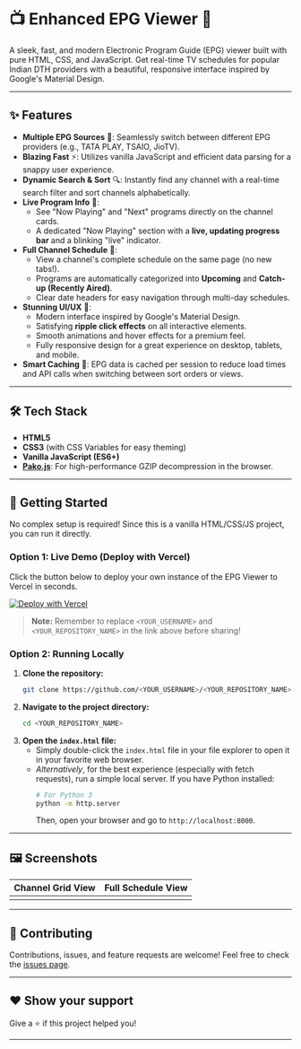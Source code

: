 # 📺 Enhanced EPG Viewer 🚀

A sleek, fast, and modern Electronic Program Guide (EPG) viewer built with pure HTML, CSS, and JavaScript. Get real-time TV schedules for popular Indian DTH providers with a beautiful, responsive interface inspired by Google's Material Design.



---

## ✨ Features

-   **Multiple EPG Sources** 📡: Seamlessly switch between different EPG providers (e.g., TATA PLAY, TSAIO, JioTV).
-   **Blazing Fast** ⚡: Utilizes vanilla JavaScript and efficient data parsing for a snappy user experience.
-   **Dynamic Search & Sort** 🔍: Instantly find any channel with a real-time search filter and sort channels alphabetically.
-   **Live Program Info** 🔴:
    -   See "Now Playing" and "Next" programs directly on the channel cards.
    -   A dedicated "Now Playing" section with a **live, updating progress bar** and a blinking "live" indicator.
-   **Full Channel Schedule** 📅:
    -   View a channel's complete schedule on the same page (no new tabs!).
    -   Programs are automatically categorized into **Upcoming** and **Catch-up (Recently Aired)**.
    -   Clear date headers for easy navigation through multi-day schedules.
-   **Stunning UI/UX** 🎨:
    -   Modern interface inspired by Google's Material Design.
    -   Satisfying **ripple click effects** on all interactive elements.
    -   Smooth animations and hover effects for a premium feel.
    -   Fully responsive design for a great experience on desktop, tablets, and mobile.
-   **Smart Caching** 🧠: EPG data is cached per session to reduce load times and API calls when switching between sort orders or views.


---

## 🛠️ Tech Stack

-   **HTML5**
-   **CSS3** (with CSS Variables for easy theming)
-   **Vanilla JavaScript (ES6+)**
-   **[Pako.js](https://github.com/nodeca/pako)**: For high-performance GZIP decompression in the browser.

---

## 🚀 Getting Started

No complex setup is required! Since this is a vanilla HTML/CSS/JS project, you can run it directly.

### Option 1: Live Demo (Deploy with Vercel)

Click the button below to deploy your own instance of the EPG Viewer to Vercel in seconds.

[![Deploy with Vercel](https://vercel.com/button)](https://vercel.com/new/clone?repository-url=https%3A%2F%2Fgithub.com%2F<YOUR_USERNAME>%2F<YOUR_REPOSITORY_NAME>)

> **Note:** Remember to replace `<YOUR_USERNAME>` and `<YOUR_REPOSITORY_NAME>` in the link above before sharing!

### Option 2: Running Locally

1.  **Clone the repository:**
    ```bash
    git clone https://github.com/<YOUR_USERNAME>/<YOUR_REPOSITORY_NAME>.git
    ```
2.  **Navigate to the project directory:**
    ```bash
    cd <YOUR_REPOSITORY_NAME>
    ```
3.  **Open the `index.html` file:**
    -   Simply double-click the `index.html` file in your file explorer to open it in your favorite web browser.
    -   *Alternatively*, for the best experience (especially with fetch requests), run a simple local server. If you have Python installed:
        ```bash
        # For Python 3
        python -m http.server
        ```
        Then, open your browser and go to `http://localhost:8000`.

---

## 🖼️ Screenshots

| Channel Grid View                                     | Full Schedule View                                 |
| ------------------------------------------------------- | ---------------------------------------------------- |
|  |  |

---

## 🤝 Contributing

Contributions, issues, and feature requests are welcome! Feel free to check the [issues page](https://github.com/<YOUR_USERNAME>/<YOUR_REPOSITORY_NAME>/issues).

---

## ❤️ Show your support

Give a ⭐️ if this project helped you!

---

